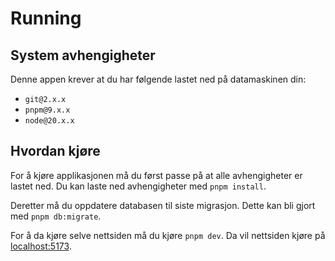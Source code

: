 # Running

## System avhengigheter

Denne appen krever at du har følgende lastet ned på datamaskinen din:

- `git@2.x.x`
- `pnpm@9.x.x`
- `node@20.x.x`

## Hvordan kjøre

For å kjøre applikasjonen må du først passe på at alle avhengigheter er lastet ned. Du kan laste ned avhengigheter med `pnpm install`.

Deretter må du oppdatere databasen til siste migrasjon. Dette kan bli gjort med `pnpm db:migrate`.

For å da kjøre selve nettsiden må du kjøre `pnpm dev`. Da vil nettsiden kjøre på [localhost:5173](http://localhost:5173).
